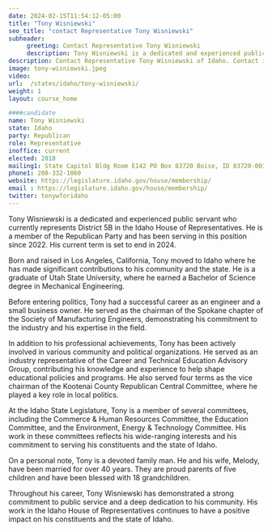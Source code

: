 ```yaml
---
date: 2024-02-15T11:54:12-05:00
title: "Tony Wisniewski"
seo_title: "contact Representative Tony Wisniewski"
subheader:
     greeting: Contact Representative Tony Wisniewski
     description: Tony Wisniewski is a dedicated and experienced public servant who currently represents District 5B in the Idaho House of Representatives. He is a member of the Republican Party and has been serving in this position since 2022. His current term is set to end in 2024.
description: Contact Representative Tony Wisniewski of Idaho. Contact information for Tony Wisniewski includes email address, phone number, and mailing address.
image: tony-wisniewski.jpeg
video:
url:  /states/idaho/tony-wisniewski/
weight: 1
layout: course_home

####candidate
name: Tony Wisniewski
state: Idaho
party: Republican
role: Representative
inoffice: current
elected: 2018
mailing1: State Capitol Bldg Room E142 PO Box 83720 Boise, ID 83720-0038
phone1: 208-332-1060
website: https://legislature.idaho.gov/house/membership/
email : https://legislature.idaho.gov/house/membership/
twitter: tonywforidaho
---
```


Tony Wisniewski is a dedicated and experienced public servant who currently represents District 5B in the Idaho House of Representatives. He is a member of the Republican Party and has been serving in this position since 2022. His current term is set to end in 2024.

Born and raised in Los Angeles, California, Tony moved to Idaho where he has made significant contributions to his community and the state. He is a graduate of Utah State University, where he earned a Bachelor of Science degree in Mechanical Engineering.

Before entering politics, Tony had a successful career as an engineer and a small business owner. He served as the chairman of the Spokane chapter of the Society of Manufacturing Engineers, demonstrating his commitment to the industry and his expertise in the field.

In addition to his professional achievements, Tony has been actively involved in various community and political organizations. He served as an industry representative of the Career and Technical Education Advisory Group, contributing his knowledge and experience to help shape educational policies and programs. He also served four terms as the vice chairman of the Kootenai County Republican Central Committee, where he played a key role in local politics.

At the Idaho State Legislature, Tony is a member of several committees, including the Commerce & Human Resources Committee, the Education Committee, and the Environment, Energy & Technology Committee. His work in these committees reflects his wide-ranging interests and his commitment to serving his constituents and the state of Idaho.

On a personal note, Tony is a devoted family man. He and his wife, Melody, have been married for over 40 years. They are proud parents of five children and have been blessed with 18 grandchildren.

Throughout his career, Tony Wisniewski has demonstrated a strong commitment to public service and a deep dedication to his community. His work in the Idaho House of Representatives continues to have a positive impact on his constituents and the state of Idaho.
